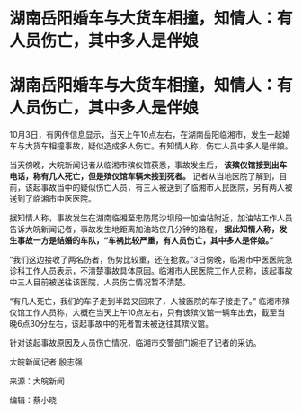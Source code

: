 # 湖南岳阳婚车与大货车相撞，知情人：有人员伤亡，其中多人是伴娘

# 湖南岳阳婚车与大货车相撞，知情人：有人员伤亡，其中多人是伴娘

10月3日，有网传信息显示，当天上午10点左右，在湖南岳阳临湘市，发生一起婚车与大货车相撞事故，疑似造成多人伤亡。有知情人称，伤亡人员中多人是伴娘。

当天傍晚，大皖新闻记者从临湘市殡仪馆获悉，事故发生后， **该殡仪馆接到出车电话，称有几人死亡，但是殡仪馆车辆未接到死者。**
记者从当地医院了解到，目前，该起事故当中的疑似伤亡人员，有三人被送到了临湘市人民医院，另有两人被送到了临湘市中医医院。

据知情人称，事故发生在湖南临湘至忠防尾沙坝段一加油站附近，加油站工作人员告诉大皖新闻记者，事故发生地距离加油站仅几分钟的路程，
**据此知情人称，发生事故一方是结婚的车队，“车祸比较严重，有人员伤亡，其中多人是伴娘。”**

“我们这边接收了两名伤者，伤势比较重，还在抢救。”3日傍晚，临湘市中医医院急诊科工作人员表示，不清楚事故具体原因。临湘市人民医院工作人员称，该起事故中三人目前被送往该医院，人员伤亡情况暂不清楚。

“有几人死亡，我们的车子走到半路又回来了，人被医院的车子接走了。”
临湘市殡仪馆工作人员称，大概在当天上午10点左右，只有该殡仪馆一辆车出去，截至当晚6点30分左右，该起事故中的死者暂未被送往其殡仪馆。

针对该起事故原因及人员伤亡情况，临湘市交警部门婉拒了记者的采访。

大皖新闻记者 殷志强

来源：大皖新闻

编辑：蔡小晓

